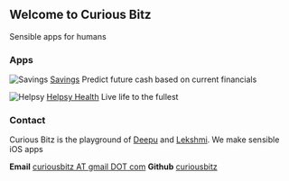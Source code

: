 ## Welcome to Curious Bitz

Sensible apps for humans

### Apps

![Savings](https://helpsyhealth.com/front/images/logo.png) [Savings](https://itunes.apple.com/us/app/helpsy/id1194352663?mt=8)
Predict future cash based on current financials

![Helpsy](https://helpsyhealth.com/front/images/logo.png) [Helpsy Health](https://itunes.apple.com/us/app/helpsy/id1194352663?mt=8)
Live life to the fullest

### Contact

Curious Bitz is the playground of [Deepu](https://www.linkedin.com/in/deepumukundan/) and [Lekshmi](https://www.linkedin.com/in/lekshmiraveendranath/). We make sensible iOS apps

**Email** [curiousbitz AT gmail DOT com](mailto:curiousbitz@gmail.com)
**Github** [curiousbitz](https://github.com/curiousbitz)

